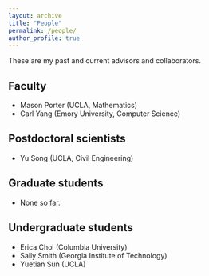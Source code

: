 ```yaml
---
layout: archive
title: "People"
permalink: /people/
author_profile: true
---
```


These are my past and current advisors and collaborators.

## Faculty
* Mason Porter (UCLA, Mathematics)
* Carl Yang (Emory University, Computer Science)

## Postdoctoral scientists
* Yu Song (UCLA, Civil Engineering)

## Graduate students
* None so far.

## Undergraduate students
* Erica Choi (Columbia University)
* Sally Smith (Georgia Institute of Technology)
* Yuetian Sun (UCLA)
